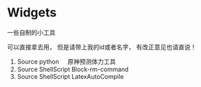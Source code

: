 # Widgets
一些自制的小工具

可以直接拿去用，
但是请带上我的id或者名字，
有改正意见也请直说！

1. Source python &nbsp;&nbsp;&nbsp;&nbsp;原神预测体力工具
2. Source ShellScript Block-rm-command
3. Source ShellScript LatexAutoCompile
